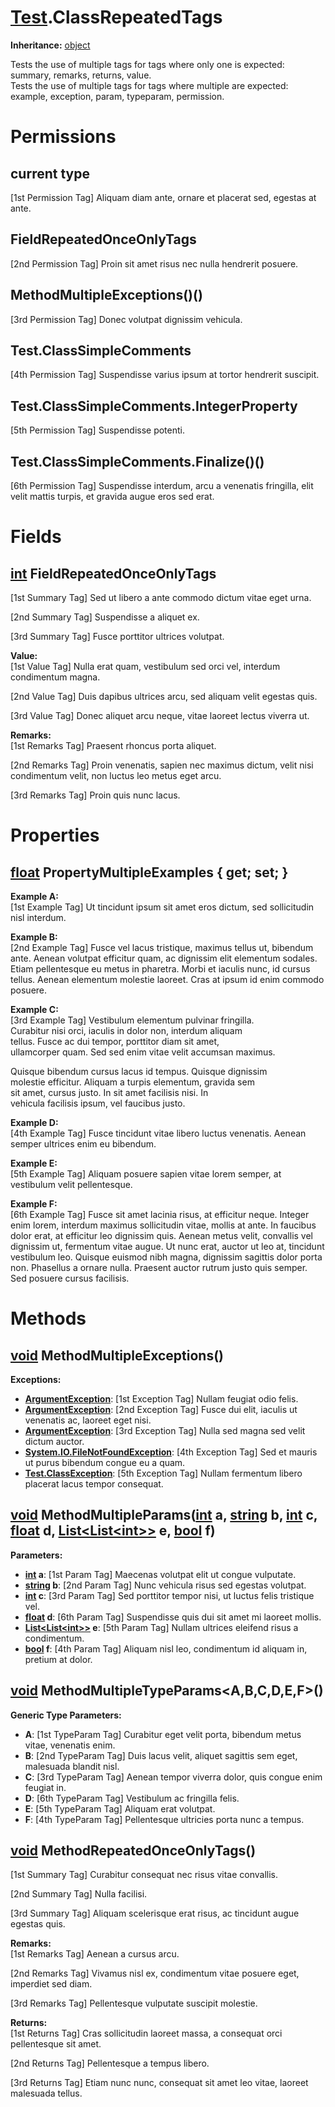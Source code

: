 # [Test](TableOfContents.Test.md).ClassRepeatedTags

**Inheritance:** [object](https://docs.microsoft.com/en-us/dotnet/api/system.object)  

Tests the use of multiple tags for tags where only one is expected: summary, remarks, returns, value.  
Tests the use of multiple tags for tags where multiple are expected: example, exception, param, typeparam, permission.  

# Permissions

## current type

[1st Permission Tag] Aliquam diam ante, ornare et placerat sed, egestas at ante.  

## FieldRepeatedOnceOnlyTags

[2nd Permission Tag] Proin sit amet risus nec nulla hendrerit posuere.  

## MethodMultipleExceptions()()

[3rd Permission Tag] Donec volutpat dignissim vehicula.  

## Test.ClassSimpleComments

[4th Permission Tag] Suspendisse varius ipsum at tortor hendrerit suscipit.  

## Test.ClassSimpleComments.IntegerProperty

[5th Permission Tag] Suspendisse potenti.  

## Test.ClassSimpleComments.Finalize()()

[6th Permission Tag] Suspendisse interdum, arcu a venenatis fringilla, elit velit mattis turpis, et gravida augue eros sed erat.  

# Fields

## [int](https://docs.microsoft.com/en-us/dotnet/api/system.int32) FieldRepeatedOnceOnlyTags

[1st Summary Tag] Sed ut libero a ante commodo dictum vitae eget urna.  

[2nd Summary Tag] Suspendisse a aliquet ex.  

[3rd Summary Tag] Fusce porttitor ultrices volutpat.  

**Value:**  
[1st Value Tag] Nulla erat quam, vestibulum sed orci vel, interdum condimentum magna.  

[2nd Value Tag] Duis dapibus ultrices arcu, sed aliquam velit egestas quis.  

[3rd Value Tag] Donec aliquet arcu neque, vitae laoreet lectus viverra ut.  

**Remarks:**  
[1st Remarks Tag] Praesent rhoncus porta aliquet.  

[2nd Remarks Tag] Proin venenatis, sapien nec maximus dictum, velit nisi condimentum velit, non luctus leo metus eget arcu.  

[3rd Remarks Tag] Proin quis nunc lacus.  

# Properties

## [float](https://docs.microsoft.com/en-us/dotnet/api/system.single) PropertyMultipleExamples { get; set; }

**Example A:**  
[1st Example Tag] Ut tincidunt ipsum sit amet eros dictum, sed sollicitudin nisl interdum.  

**Example B:**  
[2nd Example Tag] Fusce vel lacus tristique, maximus tellus ut, bibendum ante. Aenean volutpat efficitur quam, ac dignissim elit elementum sodales. Etiam pellentesque eu metus in pharetra. Morbi et iaculis nunc, id cursus tellus. Aenean elementum molestie laoreet. Cras at ipsum id enim commodo posuere.  

**Example C:**  
[3rd Example Tag] Vestibulum elementum pulvinar fringilla.   
Curabitur nisi orci, iaculis in dolor non, interdum aliquam   
tellus. Fusce ac dui tempor, porttitor diam sit amet,   
ullamcorper quam. Sed sed enim vitae velit accumsan maximus.   
  
Quisque bibendum cursus lacus id tempus. Quisque dignissim   
molestie efficitur. Aliquam a turpis elementum, gravida sem   
sit amet, cursus justo. In sit amet facilisis nisi. In   
vehicula facilisis ipsum, vel faucibus justo.  

**Example D:**  
[4th Example Tag] Fusce tincidunt vitae libero luctus venenatis. Aenean semper ultrices enim eu bibendum.  

**Example E:**  
[5th Example Tag] Aliquam posuere sapien vitae lorem semper, at vestibulum velit pellentesque.  

**Example F:**  
[6th Example Tag] Fusce sit amet lacinia risus, at efficitur neque. Integer enim lorem, interdum maximus sollicitudin vitae, mollis at ante. In faucibus dolor erat, at efficitur leo dignissim quis. Aenean metus velit, convallis vel dignissim ut, fermentum vitae augue. Ut nunc erat, auctor ut leo at, tincidunt vestibulum leo. Quisque euismod nibh magna, dignissim sagittis dolor porta non. Phasellus a ornare nulla. Praesent auctor rutrum justo quis semper. Sed posuere cursus facilisis.  

# Methods

## [void](https://docs.microsoft.com/en-us/dotnet/api/system.void) MethodMultipleExceptions()

**Exceptions:**  
* **[ArgumentException](https://docs.microsoft.com/en-us/dotnet/api/system.argumentexception)**: [1st Exception Tag] Nullam feugiat odio felis.  
* **[ArgumentException](https://docs.microsoft.com/en-us/dotnet/api/system.argumentexception)**: [2nd Exception Tag] Fusce dui elit, iaculis ut venenatis ac, laoreet eget nisi.  
* **[ArgumentException](https://docs.microsoft.com/en-us/dotnet/api/system.argumentexception)**: [3rd Exception Tag] Nulla sed magna sed velit dictum auctor.  
* **[System.IO.FileNotFoundException](https://docs.microsoft.com/en-us/dotnet/api/system.io.filenotfoundexception)**: [4th Exception Tag] Sed et mauris ut purus bibendum congue eu a quam.  
* **[Test.ClassException](Test.ClassException.md)**: [5th Exception Tag] Nullam fermentum libero placerat lacus tempor consequat.  

## [void](https://docs.microsoft.com/en-us/dotnet/api/system.void) MethodMultipleParams([int](https://docs.microsoft.com/en-us/dotnet/api/system.int32) a, [string](https://docs.microsoft.com/en-us/dotnet/api/system.string) b, [int](https://docs.microsoft.com/en-us/dotnet/api/system.int32) c, [float](https://docs.microsoft.com/en-us/dotnet/api/system.single) d, [List&lt;List&lt;int&gt;&gt;](https://docs.microsoft.com/en-us/dotnet/api/system.collections.generic.list-1) e, [bool](https://docs.microsoft.com/en-us/dotnet/api/system.boolean) f)

**Parameters:**  
* **[int](https://docs.microsoft.com/en-us/dotnet/api/system.int32) a**: [1st Param Tag] Maecenas volutpat elit ut congue vulputate.  
* **[string](https://docs.microsoft.com/en-us/dotnet/api/system.string) b**: [2nd Param Tag] Nunc vehicula risus sed egestas volutpat.  
* **[int](https://docs.microsoft.com/en-us/dotnet/api/system.int32) c**: [3rd Param Tag] Sed porttitor tempor nisi, ut luctus felis tristique vel.  
* **[float](https://docs.microsoft.com/en-us/dotnet/api/system.single) d**: [6th Param Tag] Suspendisse quis dui sit amet mi laoreet mollis.  
* **[List&lt;List&lt;int&gt;&gt;](https://docs.microsoft.com/en-us/dotnet/api/system.collections.generic.list-1) e**: [5th Param Tag] Nullam ultrices eleifend risus a condimentum.  
* **[bool](https://docs.microsoft.com/en-us/dotnet/api/system.boolean) f**: [4th Param Tag] Aliquam nisl leo, condimentum id aliquam in, pretium at dolor.  

## [void](https://docs.microsoft.com/en-us/dotnet/api/system.void) MethodMultipleTypeParams<A,B,C,D,E,F>()

**Generic Type Parameters:**  

* **A**: [1st TypeParam Tag] Curabitur eget velit porta, bibendum metus vitae, venenatis enim.  
* **B**: [2nd TypeParam Tag] Duis lacus velit, aliquet sagittis sem eget, malesuada blandit nisl.  
* **C**: [3rd TypeParam Tag] Aenean tempor viverra dolor, quis congue enim feugiat in.  
* **D**: [6th TypeParam Tag] Vestibulum ac fringilla felis.  
* **E**: [5th TypeParam Tag] Aliquam erat volutpat.  
* **F**: [4th TypeParam Tag] Pellentesque ultricies porta nunc a tempus.  

## [void](https://docs.microsoft.com/en-us/dotnet/api/system.void) MethodRepeatedOnceOnlyTags()

[1st Summary Tag] Curabitur consequat nec risus vitae convallis.  

[2nd Summary Tag] Nulla facilisi.  

[3rd Summary Tag] Aliquam scelerisque erat risus, ac tincidunt augue egestas quis.  

**Remarks:**  
[1st Remarks Tag] Aenean a cursus arcu.  

[2nd Remarks Tag] Vivamus nisl ex, condimentum vitae posuere eget, imperdiet sed diam.  

[3rd Remarks Tag] Pellentesque vulputate suscipit molestie.  

**Returns:**  
[1st Returns Tag] Cras sollicitudin laoreet massa, a consequat orci pellentesque sit amet.  

[2nd Returns Tag] Pellentesque a tempus libero.  

[3rd Returns Tag] Etiam nunc nunc, consequat sit amet leo vitae, laoreet malesuada tellus.  

